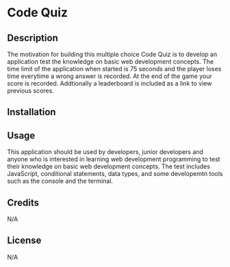 # Code Quiz

## Description
The motivation for building this multiple choice Code Quiz is to develop an application test the knowledge on basic web development concepts. The time limit of the application when started is 75 seconds and the player loses time everytime a wrong answer is recorded. At the end of the game your score is recorded. Addtionally a leaderboard is included as a link to view previous scores.

## Installation

## Usage
This application should be used by developers, junior developers and anyone who is interested in learning web development programming to test their knowledge on basic web development concepts. The test includes JavaScript, conditional statements, data types, and some developemtn tools such as the console and the terminal.

## Credits
N/A

## License
N/A